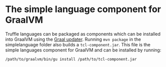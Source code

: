 # The simple language component for GraalVM

Truffle languages can be packaged as components which can be installed into
GraalVM using the [Graal
updater](http://www.graalvm.org/docs/reference-manual/graal-updater/). 
Running `mvn package` in the simplelanguage folder also builds a
`tcl-component.jar`. 
This file is the simple languages component for GraalVM and can be installed by
running:

```
/path/to/graalvm/bin/gu install /path/to/tcl-component.jar
```

